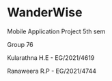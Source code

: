 # WanderWise
Mobile Application Project 5th sem


Group 76

Kularathna H.E - EG/2021/4619

Ranaweera R.P - EG/2021/4744
